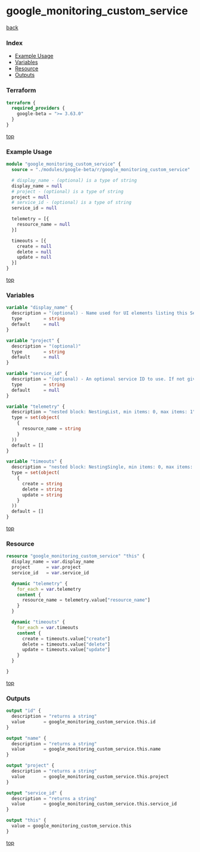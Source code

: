 # google_monitoring_custom_service

[back](../google-beta.md)

### Index

- [Example Usage](#example-usage)
- [Variables](#variables)
- [Resource](#resource)
- [Outputs](#outputs)

### Terraform

```terraform
terraform {
  required_providers {
    google-beta = ">= 3.63.0"
  }
}
```

[top](#index)

### Example Usage

```terraform
module "google_monitoring_custom_service" {
  source = "./modules/google-beta/r/google_monitoring_custom_service"

  # display_name - (optional) is a type of string
  display_name = null
  # project - (optional) is a type of string
  project = null
  # service_id - (optional) is a type of string
  service_id = null

  telemetry = [{
    resource_name = null
  }]

  timeouts = [{
    create = null
    delete = null
    update = null
  }]
}
```

[top](#index)

### Variables

```terraform
variable "display_name" {
  description = "(optional) - Name used for UI elements listing this Service."
  type        = string
  default     = null
}

variable "project" {
  description = "(optional)"
  type        = string
  default     = null
}

variable "service_id" {
  description = "(optional) - An optional service ID to use. If not given, the server will generate a\nservice ID."
  type        = string
  default     = null
}

variable "telemetry" {
  description = "nested block: NestingList, min items: 0, max items: 1"
  type = set(object(
    {
      resource_name = string
    }
  ))
  default = []
}

variable "timeouts" {
  description = "nested block: NestingSingle, min items: 0, max items: 0"
  type = set(object(
    {
      create = string
      delete = string
      update = string
    }
  ))
  default = []
}
```

[top](#index)

### Resource

```terraform
resource "google_monitoring_custom_service" "this" {
  display_name = var.display_name
  project      = var.project
  service_id   = var.service_id

  dynamic "telemetry" {
    for_each = var.telemetry
    content {
      resource_name = telemetry.value["resource_name"]
    }
  }

  dynamic "timeouts" {
    for_each = var.timeouts
    content {
      create = timeouts.value["create"]
      delete = timeouts.value["delete"]
      update = timeouts.value["update"]
    }
  }

}
```

[top](#index)

### Outputs

```terraform
output "id" {
  description = "returns a string"
  value       = google_monitoring_custom_service.this.id
}

output "name" {
  description = "returns a string"
  value       = google_monitoring_custom_service.this.name
}

output "project" {
  description = "returns a string"
  value       = google_monitoring_custom_service.this.project
}

output "service_id" {
  description = "returns a string"
  value       = google_monitoring_custom_service.this.service_id
}

output "this" {
  value = google_monitoring_custom_service.this
}
```

[top](#index)
